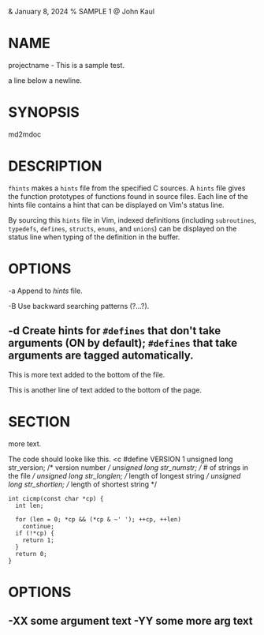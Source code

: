 & January 8, 2024
% SAMPLE 1
@ John Kaul

# NAME
projectname - This is a sample test.

a
    line below a newline.

# SYNOPSIS
md2mdoc <mdfile> <mdocfile>

# DESCRIPTION
`fhints` makes a `hints` file from the specified C sources.  A `hints`
file gives the function prototypes of functions found in source
files.  Each line of the hints file contains a hint that can be
displayed on Vim's status line.

By sourcing this `hints` file in Vim, indexed definitions
(including `subroutines`, `typedefs`, `defines`, `structs`,
`enums`, and `unions`) can be displayed on the status line when
typing of the definition in the buffer.

# OPTIONS
-a
    Append to *hints* file.

-B
    Use backward searching patterns (?...?).

-d
    Create hints for `#defines` that don't take arguments (ON
    by default); `#defines` that take arguments are tagged
    automatically.
-

This is more text added to the bottom of the file.

This is another line of text added to the bottom of the page.

# SECTION
more text.

The code should looke like this.
<c
    #define VERSION 1
    unsigned long   str_version;    /* version number */
    unsigned long   str_numstr;     /* # of strings in the file */
    unsigned long   str_longlen;    /* length of longest string */
    unsigned long   str_shortlen;   /* length of shortest string */

    int cicmp(const char *cp) {
      int len;

      for (len = 0; *cp && (*cp & ~' '); ++cp, ++len)
        continue;
      if (!*cp) {
        return 1;
      }
      return 0;
    }
>

# OPTIONS
-XX
    some argument text
-YY
    some more arg text
-
